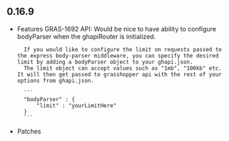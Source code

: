 ## 0.16.9

* Features
    GRAS-1692 API: Would be nice to have ability to configure bodyParser when the ghapiRouter is initialized.

        If you would like to configure the limit on requests passed to the express body-parser middleware, you can specify the desired limit by adding a bodyParser object to your ghapi.json.
        The limit object can accept values such as "1mb", "100kb" etc.  It will then get passed to grasshopper api with the rest of your options from ghapi.json.

        ```
        "bodyParser" : {
            "limit" : "yourLimitHere"
        }
        ```

* Patches
